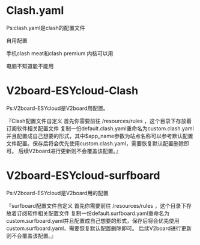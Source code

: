 # Clash.yaml
Ps:clash.yaml是clash的配置文件

自用配置

手机clash meat和clash premium 内核可以用

电脑不知道能不能用

# V2board-ESYcloud-Clash
Ps:V2board-ESYcloud是V2board用配置。

『Clash配置文件自定义
首先你需要前往 /resources/rules ，这个目录下存放着订阅软件相关配置文件
复制一份default.clash.yaml重命名为custom.clash.yaml并且配置成自己想要的形式，其中$app_name参数为站点名称可以参考默认配置文件配置。保存后将会优先使用custom.clash.yaml，需要恢复默认配置删除即可。
后续V2board进行更新则不会覆盖该配置。』

# V2board-ESYcloud-surfboard
Ps:V2board-ESYcloud是V2board用的配置

『surfboard配置文件自定义
首先你需要前往 /resources/rules ，这个目录下存放着订阅软件相关配置文件
复制一份default.surfboard.yaml重命名为custom.surfboard.yaml并且配置成自己想要的形式，保存后将会优先使用custom.surfboard.yaml，需要恢复默认配置删除即可。
后续V2board进行更新则不会覆盖该配置。』
